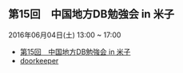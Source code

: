 ## 第15回　中国地方DB勉強会 in 米子

2016年06月04日(土) 13:00 ~ 17:00

* [第15回　中国地方DB勉強会 in 米子](/events/event-015.html)
* [doorkeeper](https://dbstudychugoku.doorkeeper.jp/events/44776)
